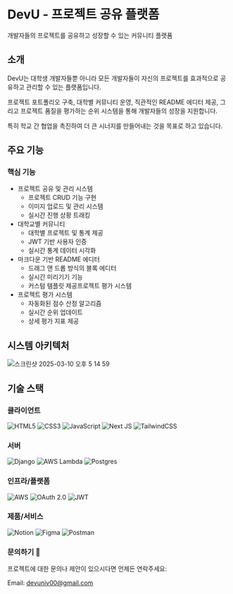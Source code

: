 # DevU - 프로젝트 공유 플랫폼

개발자들의 프로젝트를 공유하고 성장할 수 있는 커뮤니티 플랫폼


## 소개
DevU는 대학생 개발자들뿐 아니라 모든 개발자들이 자신의 프로젝트를 효과적으로 공유하고 관리할 수 있는 플랫폼입니다.

프로젝트 포트폴리오 구축, 대학별 커뮤니티 운영, 직관적인 README 에디터 제공, 그리고 프로젝트 품질을 평가하는 순위 시스템을 통해 개발자들의 성장을 지원합니다.

특히 학교 간 협업을 촉진하여 더 큰 시너지를 만들어내는 것을 목표로 하고 있습니다.


## 주요 기능
### 핵심 기능
- 프로젝트 공유 및 관리 시스템
  - 프로젝트 CRUD 기능 구현
  - 이미지 업로드 및 관리 시스템
  - 실시간 진행 상황 트래킹
- 대학교별 커뮤니티
  - 대학별 프로젝트 및 통계 제공
  - JWT 기반 사용자 인증
  - 실시간 통계 데이터 시각화
- 마크다운 기반 README 에디터
  - 드래그 앤 드롭 방식의 블록 에디터
  - 실시간 미리기기 기능
  - 커스텀 템플릿 제공프로젝트 평가 시스템
- 프로젝트 평가 시스템
  - 자동화된 점수 산정 알고리즘
  - 실시간 순위 업데이트
  - 상세 평가 지표 제공

## 시스템 아키텍처
![스크린샷 2025-03-10 오후 5 14 59](https://github.com/user-attachments/assets/1309f964-1c23-44a7-8d13-42b65643c200)


## 기술 스택
### 클라이언트
![HTML5](https://img.shields.io/badge/html5-%23E34F26.svg?style=for-the-badge&logo=html5&logoColor=white)
![CSS3](https://img.shields.io/badge/css3-%231572B6.svg?style=for-the-badge&logo=css3&logoColor=white)
![JavaScript](https://img.shields.io/badge/javascript-%23323330.svg?style=for-the-badge&logo=javascript&logoColor=%23F7DF1E)
![Next JS](https://img.shields.io/badge/Next-black?style=for-the-badge&logo=next.js&logoColor=white)
![TailwindCSS](https://img.shields.io/badge/tailwindcss-%2338B2AC.svg?style=for-the-badge&logo=tailwind-css&logoColor=white)


### 서버
![Django](https://img.shields.io/badge/django-%23092E20.svg?style=for-the-badge&logo=django&logoColor=white)
![AWS Lambda](https://img.shields.io/badge/AWS%20Lambda-FF9900?style=for-the-badge&logo=aws-lambda&logoColor=white)
![Postgres](https://img.shields.io/badge/postgres-%23316192.svg?style=for-the-badge&logo=postgresql&logoColor=white)


### 인프라/플랫폼
![AWS](https://img.shields.io/badge/AWS-%23FF9900.svg?style=for-the-badge&logo=amazon-aws&logoColor=white)
![OAuth 2.0](https://img.shields.io/badge/OAuth%202.0-31A8FF?style=for-the-badge&logo=oauth&logoColor=white)
![JWT](https://img.shields.io/badge/JWT-black?style=for-the-badge&logo=JSON%20web%20tokens)


### 제품/서비스
![Notion](https://img.shields.io/badge/Notion-%23000000.svg?style=for-the-badge&logo=notion&logoColor=white)
![Figma](https://img.shields.io/badge/figma-%23F24E1E.svg?style=for-the-badge&logo=figma&logoColor=white)
![Postman](https://img.shields.io/badge/Postman-FF6C37?style=for-the-badge&logo=postman&logoColor=white)




### 문의하기 📮
프로젝트에 대한 문의나 제안이 있으시다면 언제든 연락주세요:

Email: devuniv00@gmail.com
